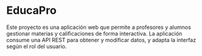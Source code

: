 # EducaPro
 Este proyecto es una aplicación web que permite a profesores y alumnos gestionar materias y calificaciones de forma interactiva. La aplicación consume una API REST para obtener y modificar datos, y adapta la interfaz según el rol del usuario.

